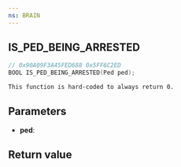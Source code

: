 ```yaml
---
ns: BRAIN
---
```

## IS_PED_BEING_ARRESTED

```c
// 0x90A09F3A45FED688 0x5FF6C2ED
BOOL IS_PED_BEING_ARRESTED(Ped ped);
```

```
This function is hard-coded to always return 0.  
```

## Parameters
* **ped**: 

## Return value
